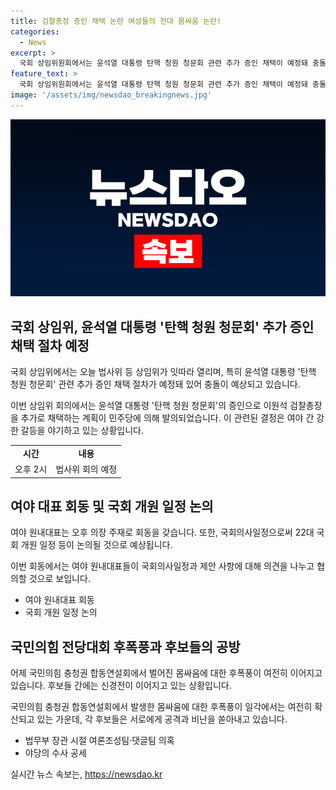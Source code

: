 ```yaml
---
title: 검찰총장 증인 채택 논란 여성들의 전대 몸싸움 논란!
categories:
  - News
excerpt: >
  국회 상임위원회에서는 윤석열 대통령 탄핵 청원 청문회 관련 추가 증인 채택이 예정돼 충돌이 예상되고 있습니다. 민주당은 검찰총장을 추가로 증인으로 불러 의혹을 조사하려는 반면, 국민의힘은 강력 반발하고 있습니다. 따라서 여야 대표 간의 회동이 예정되어 있으며, 한 후보의 법무부 시절 의혹을 두고 토론회가 예정되었으며, 특검을 통해 진실을 밝혀야 한다는 야당의 공세가 현재 진행 중입니다.
feature_text: >
  국회 상임위원회에서는 윤석열 대통령 탄핵 청원 청문회 관련 추가 증인 채택이 예정돼 충돌이 예상되고 있습니다. 민주당은 검찰총장을 추가로 증인으로 불러 의혹을 조사하려는 반면, 국민의힘은 강력 반발하고 있습니다. 따라서 여야 대표 간의 회동이 예정되어 있으며, 한 후보의 법무부 시절 의혹을 두고 토론회가 예정되었으며, 특검을 통해 진실을 밝혀야 한다는 야당의 공세가 현재 진행 중입니다.
image: '/assets/img/newsdao_breakingnews.jpg'
---
```


<p><img src="/assets/img/newsdao_breakingnews.jpg" alt="implanttips 속보" /></p>

<h2 data-ke-size="size26">국회 상임위, 윤석열 대통령 '탄핵 청원 청문회' 추가 증인 채택 절차 예정</h2>

<p>국회 상임위에서는 오늘 법사위 등 상임위가 잇따라 열리며, 특히 윤석열 대통령 '탄핵 청원 청문회' 관련 추가 증인 채택 절차가 예정돼 있어 충돌이 예상되고 있습니다.</p>

<p data-ke-size="size16">이번 상임위 회의에서는 윤석열 대통령 '탄핵 청원 청문회'의 증인으로 이원석 검찰총장을 추가로 채택하는 계획이 민주당에 의해 발의되었습니다. 이 관련된 결정은 여야 간 강한 갈등을 야기하고 있는 상황입니다.</p>

<table>
    <tr>
        <td style="text-align: center; height: 17px;"><b>시간</b></td>
        <td style="text-align: center; height: 17px;"><b>내용</b></td>
    </tr>
    <tr>
        <td style="text-align: center; height: 17px;">오후 2시</td>
        <td style="text-align: center; height: 17px;">법사위 회의 예정</td>
    </tr>
</table>

<h2 data-ke-size="size26">여야 대표 회동 및 국회 개원 일정 논의</h2>

<p>여야 원내대표는 오후 의장 주재로 회동을 갖습니다. 또한, 국회의사일정으로써 22대 국회 개원 일정 등이 논의될 것으로 예상됩니다.</p>

<p data-ke-size="size16">이번 회동에서는 여야 원내대표들이 국회의사일정과 제안 사항에 대해 의견을 나누고 협의할 것으로 보입니다.</p>

<ul>
    <li>여야 원내대표 회동</li>
    <li>국회 개원 일정 논의</li>
</ul>

<h2 data-ke-size="size26">국민의힘 전당대회 후폭풍과 후보들의 공방</h2>

<p>어제 국민의힘 충청권 합동연설회에서 벌어진 몸싸움에 대한 후폭풍이 여전히 이어지고 있습니다. 후보들 간에는 신경전이 이어지고 있는 상황입니다.</p>

<p data-ke-size="size16">국민의힘 충청권 합동연설회에서 발생한 몸싸움에 대한 후폭풍이 일각에서는 여전히 확산되고 있는 가운데, 각 후보들은 서로에게 공격과 비난을 쏟아내고 있습니다.</p>

<ul>
    <li>법무부 장관 시절 여론조성팀·댓글팀 의혹</li>
    <li>야당의 수사 공세</li>
</ul>
실시간 뉴스 속보는, <a href="https://newsdao.kr" rel="dofollow">https://newsdao.kr</a>


